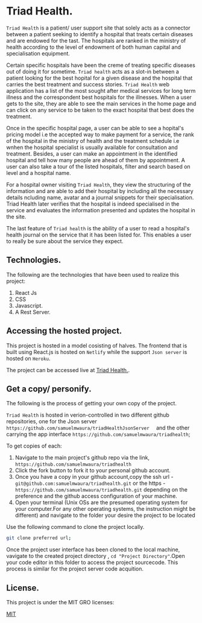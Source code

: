 # Triad Health.

`Triad Health` is a patient/ user support site that solely acts as a connector between a patient seeking to identify a hospital that treats certain diseases and are endowed for the tast. The hospitals are ranked in the ministry of health according to the level of endowment of both human capital and specialisation equipment.

Certain specific hospitals have been the creme of treating specific diseases out of doing it for sometime. `Triad health` acts as a slot-in between a patient looking for the best hopital for a given disease and the hospital that carries the best treatment and success stories.
`Triad Health` web application has a list of the most sought after medical services for long term illness and the correspondent best hospitals for the illnesses. When a user gets to the site, they are able to see the main services in the home page and can click on any service to be taken to the exact hospital that best does the treatment.

Once in the specific hospital page, a user can be able to see a hopital's pricing model i.e the accepted way to make payment for a service, the rank of the hospital in the ministry of health and the treatment schedule i.e wnhen the hospital specialist is usually available for consultation and treatment. Besides, a user can make an appointment in the identified hospital and tell how many people are ahead of them by appointment.
A user can also take a tour of the listed hospitals, filter and search based on level and a hospital name.

For a hospital owner visiting `Triad Health`, they view the structuring of the information and are able to add their hospital by including all the necessary details ncluding name, avatar and a journal snippets for their specialisation. Triad Health later verifies that the hospital is indeed specialised in the service and evaluates the information presented and updates the hospital in the site.

The last feature of `Triad health` is the ability of a user to read a hospital's health journal on the service that it has been listed for. This enables a user to really be sure about the service they expect.

## Technologies.

The following are the technologies that have been used to realize this project:
  
  1. React Js
  2. CSS
  3. Javascript.
  3. A Rest Server.

## Accessing the hosted project.
   
This project is hosted in a model cosisting of halves. The frontend that is built using React.js is hosted on `Netlify` while the support `Json server` is hosted on `Heroku`.

The project can be accessed live at [Triad Health.](https://velvety-trifle-2b215c.netlify.app/).

  ## Get a copy/ personify.

The following is the process of getting your own copy of the project.

`Triad Health` is hosted in verion-controlled in two different github repositories, one for the Json server `https://github.com/samuelmwaura/triadHealthJsonServer  ` and the other carrying the app interface `https://github.com/samuelmwaura/triadhealth`;

To get copies of each:
   1. Navigate to the main project's github repo via the link, `https://github.com/samuelmwaura/triadhealth`
   2. Click the fork button to fork it to your personal github account.
   3. Once you have a copy in your github account,copy the ssh url -`git@github.com:samuelmwaura/triadhealth.git` or the https - `https://github.com/samuelmwaura/triadhealth.git` depending on the preference and the github access configuration of your machine.
   3. Open your terminal (Unix OSs are the presumed operating system for your computer.For any other operating systems, the instruction might be different) and navigate to the folder your desire the project to be located

   Use the following command to clone the project locally.
   ```bash
   git clone preferred url;
   ```
  Once the project user interface has been cloned to the local machine, vavigate to the created project directory , `cd "Project Directory"`.Open your code editor in this folder to access the project sourcecode. This process is similar for the project server code acquition.
   
   ## License.
   This project is under the MIT GRO  licenses:

   [MIT](https://choosealicense.com/licenses/mit/)
